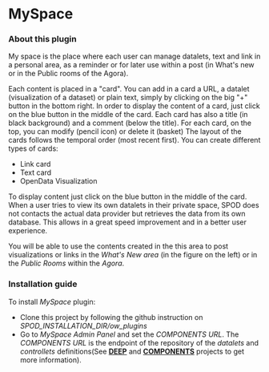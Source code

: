 # MySpace

### About this plugin

My space is the place where each user can manage datalets, text and link in a personal area, as a reminder or for later use within a post (in What's new or in the Public 
rooms of the Agora).

Each content is placed in a "card". You can add in a card a URL, a datalet (visualization of a dataset) or plain text, simply by clicking on the big "+" button in the bottom 
right. In order to display the content of a card, just click on the blue button in the middle of the card. Each card has also a title (in black background) and a comment 
(below the title). For each card, on the top, you can modify (pencil icon) or delete it (basket) The layout of the cards follows the temporal order (most recent first). 
You can create different types of cards:

* Link card
* Text card
* OpenData Visualization

To display content just click on the blue button in the middle of the card. When a user tries to view its own datalets in their private space, SPOD does not contacts the actual 
data provider but retrieves the data from its own database. This allows in a great speed improvement and in a better user experience.

You will be able to use the contents created in the this area to post visualizations or links in the *What's New area* (in the figure on the left) or in the *Public Rooms* 
within the *Agora*.

### Installation guide

To install *MySpace* plugin:

* Clone this project by following the github instruction on *SPOD_INSTALLATION_DIR/ow_plugins*
* Go to *MySpace Admin Panel* and set the *COMPONENTS URL*. The *COMPONENTS URL* is the endpoint of the repository of the *datalets* and *controllets* definitions(See 
[**DEEP**](https://github.com/routetopa/deep) and [**COMPONENTS**](https://github.com/routetopa/deep-components) projects to get more information).